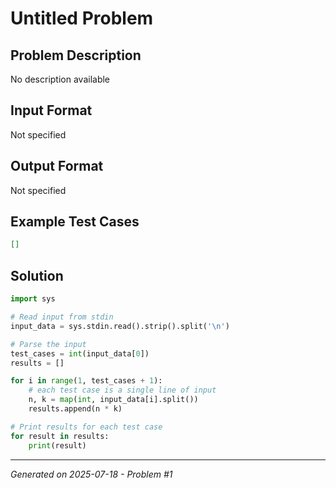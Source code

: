 # Untitled Problem

## Problem Description
No description available

## Input Format
Not specified

## Output Format
Not specified

## Example Test Cases
```json
[]
```

## Solution
```python
import sys

# Read input from stdin
input_data = sys.stdin.read().strip().split('\n')

# Parse the input
test_cases = int(input_data[0])
results = []

for i in range(1, test_cases + 1):
    # each test case is a single line of input
    n, k = map(int, input_data[i].split())
    results.append(n * k)

# Print results for each test case
for result in results:
    print(result)
```

---
*Generated on 2025-07-18 - Problem #1*
